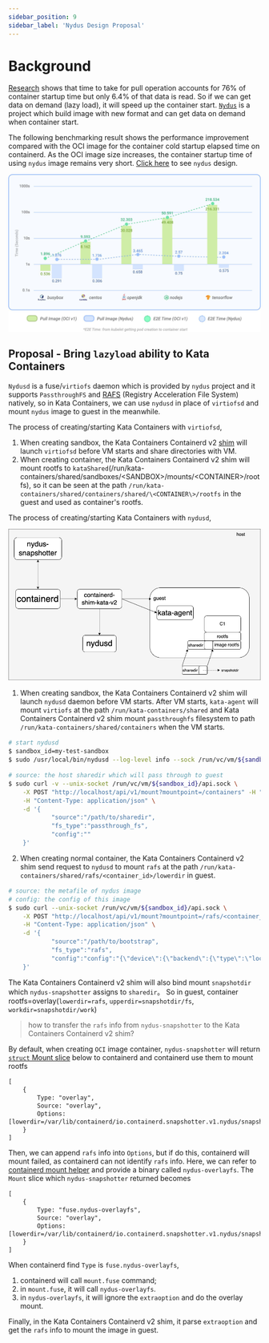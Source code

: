 ```yaml
---
sidebar_position: 9
sidebar_label: 'Nydus Design Proposal'
---
```

# Background

[Research](https://www.usenix.org/conference/fast16/technical-sessions/presentation/harter) shows that time to take for pull operation accounts for 76% of container startup time but only 6.4% of that data is read. So if we can get data on demand (lazy load), it will speed up the container start. [`Nydus`](https://github.com/dragonflyoss/image-service) is a project which build image with new format and can get data on demand when container start.

The following benchmarking result shows the performance improvement compared with the OCI image for the container cold startup elapsed time on containerd. As the OCI image size increases, the container startup time of using `nydus` image remains very short. [Click here](https://github.com/dragonflyoss/image-service/blob/master/docs/nydus-design.md) to see `nydus` design.

![`nydus`-performance](arch-images/nydus-performance.png)

## Proposal - Bring `lazyload` ability to Kata Containers

`Nydusd` is a fuse/`virtiofs` daemon which is provided by `nydus` project and it supports `PassthroughFS` and [RAFS](https://github.com/dragonflyoss/image-service/blob/master/docs/nydus-design.md) (Registry Acceleration File System) natively, so in Kata Containers, we can use `nydusd` in place of `virtiofsd` and mount `nydus` image to guest in the meanwhile.

The process of creating/starting Kata Containers with `virtiofsd`,

1. When creating sandbox, the Kata Containers Containerd v2 [shim](https://github.com/kata-containers/kata-containers/blob/main/docs/design/architecture/README.md#runtime) will launch `virtiofsd` before VM starts and share directories with VM.
2. When creating container, the Kata Containers Containerd v2 shim will mount rootfs to `kataShared`(/run/kata-containers/shared/sandboxes/\<SANDBOX\>/mounts/\<CONTAINER\>/rootfs), so it can be seen at the path `/run/kata-containers/shared/containers/shared/\<CONTAINER\>/rootfs` in the guest and used as container's rootfs.

The process of creating/starting Kata Containers with `nydusd`,

![kata-`nydus`](arch-images/kata-nydus.png)

1. When creating sandbox, the Kata Containers Containerd v2 shim will launch `nydusd` daemon before VM starts.
After VM starts, `kata-agent` will mount `virtiofs` at the path `/run/kata-containers/shared` and Kata Containers Containerd v2 shim mount `passthroughfs` filesystem to path `/run/kata-containers/shared/containers` when the VM starts.

```bash
# start nydusd
$ sandbox_id=my-test-sandbox
$ sudo /usr/local/bin/nydusd --log-level info --sock /run/vc/vm/${sandbox_id}/vhost-user-fs.sock --apisock /run/vc/vm/${sandbox_id}/api.sock
```

```bash
# source: the host sharedir which will pass through to guest
$ sudo curl -v --unix-socket /run/vc/vm/${sandbox_id}/api.sock \
    -X POST "http://localhost/api/v1/mount?mountpoint=/containers" -H "accept: */*" \
    -H "Content-Type: application/json" \
    -d '{
            "source":"/path/to/sharedir",
            "fs_type":"passthrough_fs",
            "config":""
    }'
```

2. When creating normal container, the Kata Containers Containerd v2 shim send request to `nydusd` to mount `rafs` at the path `/run/kata-containers/shared/rafs/<container_id>/lowerdir` in guest.

```bash
# source: the metafile of nydus image
# config: the config of this image
$ sudo curl --unix-socket /run/vc/vm/${sandbox_id}/api.sock \
    -X POST "http://localhost/api/v1/mount?mountpoint=/rafs/<container_id>/lowerdir" -H "accept: */*" \
    -H "Content-Type: application/json" \
    -d '{
            "source":"/path/to/bootstrap",
            "fs_type":"rafs",
            "config":"config":"{\"device\":{\"backend\":{\"type\":\"localfs\",\"config\":{\"dir\":\"blobs\"}},\"cache\":{\"type\":\"blobcache\",\"config\":{\"work_dir\":\"cache\"}}},\"mode\":\"direct\",\"digest_validate\":true}",
    }'
```

The Kata Containers Containerd v2 shim will also bind mount `snapshotdir` which `nydus-snapshotter` assigns to `sharedir`。
So in guest, container rootfs=overlay(`lowerdir=rafs`, `upperdir=snapshotdir/fs`, `workdir=snapshotdir/work`)

> how to transfer the `rafs` info from `nydus-snapshotter` to the Kata Containers Containerd v2 shim?

By default, when creating `OCI` image container, `nydus-snapshotter` will return [`struct` Mount slice](https://github.com/containerd/containerd/blob/main/mount/mount.go#L21) below to containerd and containerd use them to mount rootfs

```
[
    {
        Type: "overlay",
        Source: "overlay",
        Options: [lowerdir=/var/lib/containerd/io.containerd.snapshotter.v1.nydus/snapshots/<snapshot_A>/mnt,upperdir=/var/lib/containerd/io.containerd.snapshotter.v1.nydus/snapshots/<snapshot_B>/fs,workdir=/var/lib/containerd/io.containerd.snapshotter.v1.nydus/snapshots/<snapshot_B>/work],
    }
]
```

Then, we can append `rafs` info into `Options`, but if do this, containerd will mount failed, as containerd can not identify `rafs` info. Here, we can refer to [containerd mount helper](https://github.com/containerd/containerd/blob/main/mount/mount_linux.go#L42) and provide a binary called `nydus-overlayfs`. The `Mount` slice which `nydus-snapshotter` returned becomes

```
[
    {
        Type: "fuse.nydus-overlayfs",
        Source: "overlay",
        Options: [lowerdir=/var/lib/containerd/io.containerd.snapshotter.v1.nydus/snapshots/<snapshot_A>/mnt,upperdir=/var/lib/containerd/io.containerd.snapshotter.v1.nydus/snapshots/<snapshot_B>/fs,workdir=/var/lib/containerd/io.containerd.snapshotter.v1.nydus/snapshots/<snapshot_B>/work,extraoption=base64({source:xxx,config:xxx,snapshotdir:xxx})],
    }
]
```

When containerd find `Type` is `fuse.nydus-overlayfs`,

1. containerd will call `mount.fuse` command;
2. in `mount.fuse`, it will call `nydus-overlayfs`.
3. in `nydus-overlayfs`, it will ignore the `extraoption` and do the overlay mount.

Finally, in the Kata Containers Containerd v2 shim, it parse `extraoption` and get the `rafs` info to mount the image in guest.
